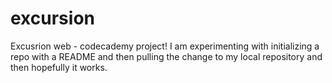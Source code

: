 # excursion
Excusrion web - codecademy project! I am experimenting with initializing a repo with a README and then pulling the change to my local repository and then hopefully it works.
